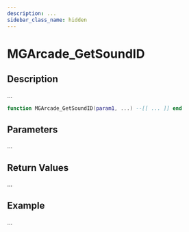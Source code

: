 ```yaml
---
description: ...
sidebar_class_name: hidden
---
```


# MGArcade_GetSoundID

## Description

...

```lua
function MGArcade_GetSoundID(param1, ...) --[[ ... ]] end
```

## Parameters

...

## Return Values

...

## Example

...

